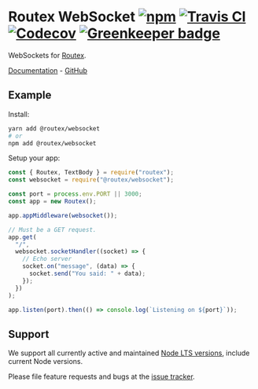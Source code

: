 # Routex WebSocket [![npm](https://img.shields.io/npm/v/@routex/websocket.svg)](https://www.npmjs.com/package/@routex/websocket) [![Travis CI](https://img.shields.io/travis/com/routexjs/routex-websocket.svg)](https://travis-ci.com/routexjs/routex-websocket) [![Codecov](https://img.shields.io/codecov/c/github/routexjs/routex-websocket.svg)](https://codecov.io/gh/routexjs/routex-websocket) [![Greenkeeper badge](https://badges.greenkeeper.io/routexjs/routex-websocket.svg)](https://greenkeeper.io/)

WebSockets for [Routex](https://www.npmjs.com/package/routex).

[Documentation](https://routex.js.org/docs/packages/websocket) - [GitHub](https://github.com/routexjs/routex-websocket)

## Example

Install:

```bash
yarn add @routex/websocket
# or
npm add @routex/websocket
```

Setup your app:

```js
const { Routex, TextBody } = require("routex");
const websocket = require("@routex/websocket");

const port = process.env.PORT || 3000;
const app = new Routex();

app.appMiddleware(websocket());

// Must be a GET request.
app.get(
  "/",
  websocket.socketHandler((socket) => {
    // Echo server
    socket.on("message", (data) => {
      socket.send("You said: " + data);
    });
  })
);

app.listen(port).then(() => console.log(`Listening on ${port}`));
```

## Support

We support all currently active and maintained [Node LTS versions](https://github.com/nodejs/Release),
include current Node versions.

Please file feature requests and bugs at the [issue tracker](https://github.com/routexjs/routex-websocket/issues).
